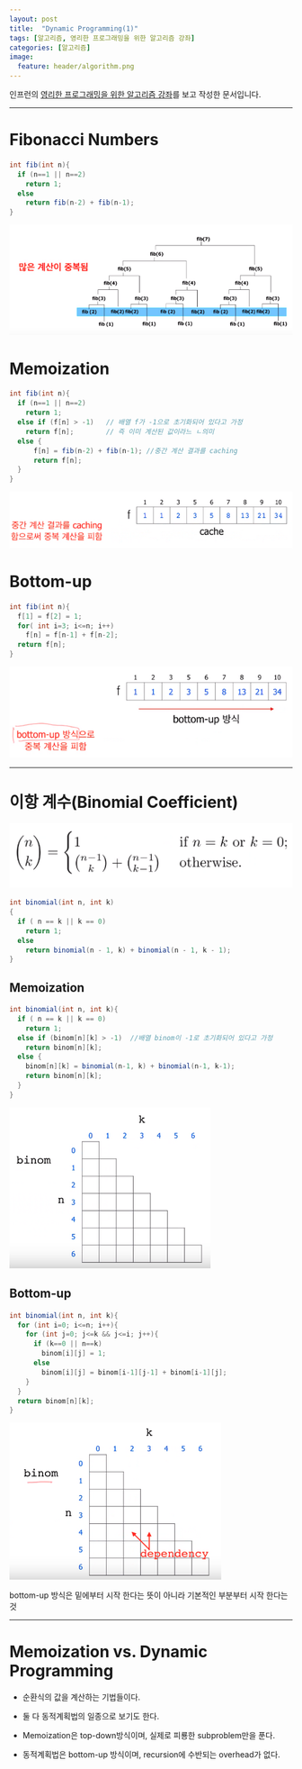 ```yaml
---
layout: post
title:  "Dynamic Programming(1)"
tags: [알고리즘, 영리한 프로그래밍을 위한 알고리즘 강좌]
categories: [알고리즘]
image:
  feature: header/algorithm.png
---
```


인프런의 [영리한 프로그래밍을 위한 알고리즘 강좌](https://www.inflearn.com/course/%EC%95%8C%EA%B3%A0%EB%A6%AC%EC%A6%98-%EA%B0%95%EC%A2%8C/)를 보고 작성한 문서입니다.

---

Fibonacci Numbers
==================

```java
int fib(int n){
  if (n==1 || n==2)
    return 1;
  else
    return fib(n-2) + fib(n-1);
}
```

![fibonacci numbers](/images/algorithm/fibonacci_numbers.png)  

Memoization
============

```java
int fib(int n){
  if (n==1 || n==2)
    return 1;
  else if (f[n] > -1)   // 배열 f가 -1으로 초기화되어 있다고 가정
    return f[n];        // 즉 이미 계산된 값이라느 ㄴ의미
  else {
      f[n] = fib(n-2) + fib(n-1); //중간 계산 결과를 caching
      return f[n];
  }
}
```  

![memoization](/images/algorithm/memoization.png)  

Bottom-up  
==========

```java
int fib(int n){
  f[1] = f[2] = 1;
  for( int i=3; i<=n; i++)
    f[n] = f[n-1] + f[n-2];
  return f[n];
}
```

![bottom-up](/images/algorithm/bottom-up.png)  

---

이항 계수(Binomial Coefficient)  
==============================  

![이항계수](/images/algorithm/이항계수.png)  

```java
int binomial(int n, int k)
{
  if ( n == k || k == 0)
    return 1;
  else
    return binomial(n - 1, k) + binomial(n - 1, k - 1);
}
```  

Memoization
------------

```java
int binomial(int n, int k){
  if ( n == k || k == 0)
    return 1;
  else if (binom[n][k] > -1)  //배열 binom이 -1로 초기화되어 있다고 가정  
    return binom[n][k];
  else {
    binom[n][k] = binomial(n-1, k) + binomial(n-1, k-1);
    return binom[n][k];
  }
}
```

![memoization_binomial](/images/algorithm/memoization_binomial.png)

Bottom-up  
----------

```java
int binomial(int n, int k){
  for (int i=0; i<=n; i++){
    for (int j=0; j<=k && j<=i; j++){
      if (k==0 || n==k)
        binom[i][j] = 1;
      else
        binom[i][j] = binom[i-1][j-1] + binom[i-1][j];
    }
  }
  return binom[n][k];
}
```

![memoization_bottom](/images/algorithm/memoization_bottom.png)

bottom-up 방식은 밑에부터 시작 한다는 뜻이 아니라 기본적인 부분부터 시작 한다는 것  

---

Memoization vs. Dynamic Programming  
====================================

- 순환식의 값을 계산하는 기법들이다.

- 둘 다 동적계획법의 일종으로 보기도 한다.

- Memoization은 top-down방식이며, 실제로 피룡한 subproblem만을 푼다.  

- 동적계획법은 bottom-up 방식이며, recursion에 수반되는 overhead가 없다.
